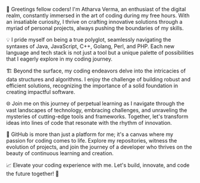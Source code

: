 🚀 Greetings fellow coders! I'm Atharva Verma, an enthusiast of the digital realm, constantly immersed in the art of coding during my free hours. With an insatiable curiosity, I thrive on crafting innovative solutions through a myriad of personal projects, always pushing the boundaries of my skills.

💡 I pride myself on being a true polyglot, seamlessly navigating the syntaxes of Java, JavaScript, C++, Golang, Perl, and PHP. Each new language and tech stack is not just a tool but a unique palette of possibilities that I eagerly explore in my coding journey.

🏗️ Beyond the surface, my coding endeavors delve into the intricacies of data structures and algorithms. I enjoy the challenge of building robust and efficient solutions, recognizing the importance of a solid foundation in creating impactful software.

🌐 Join me on this journey of perpetual learning as I navigate through the vast landscapes of technology, embracing challenges, and unraveling the mysteries of cutting-edge tools and frameworks. Together, let's transform ideas into lines of code that resonate with the rhythm of innovation.

🔗 GitHub is more than just a platform for me; it's a canvas where my passion for coding comes to life. Explore my repositories, witness the evolution of projects, and join the journey of a developer who thrives on the beauty of continuous learning and creation.

📈 Elevate your coding experience with me. Let's build, innovate, and code the future together! 🌟
